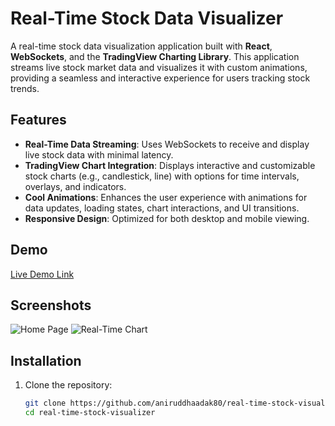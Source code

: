 # Real-Time Stock Data Visualizer

A real-time stock data visualization application built with **React**, **WebSockets**, and the **TradingView Charting Library**. This application streams live stock market data and visualizes it with custom animations, providing a seamless and interactive experience for users tracking stock trends.

## Features

- **Real-Time Data Streaming**: Uses WebSockets to receive and display live stock data with minimal latency.
- **TradingView Chart Integration**: Displays interactive and customizable stock charts (e.g., candlestick, line) with options for time intervals, overlays, and indicators.
- **Cool Animations**: Enhances the user experience with animations for data updates, loading states, chart interactions, and UI transitions.
- **Responsive Design**: Optimized for both desktop and mobile viewing.

## Demo

[Live Demo Link](https://real-time-stock-visualizer.vercel.app/)

## Screenshots

![Home Page](path-to-your-screenshot1.png)
![Real-Time Chart](path-to-your-screenshot2.png)

## Installation

1. Clone the repository:
   ```bash
   git clone https://github.com/aniruddhaadak80/real-time-stock-visualizer.git
   cd real-time-stock-visualizer
